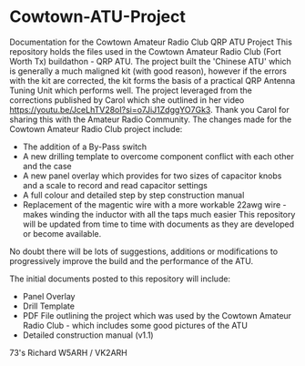 # Cowtown-ATU-Project
Documentation for the Cowtown Amateur Radio Club QRP ATU Project
This repository holds the files used in the Cowtown Amateur Radio Club (Fort Worth Tx) buildathon - QRP ATU.
The project built the 'Chinese ATU' which is generally a much maligned kit (with good reason), however if the errors with the kit are corrected, the kit forms the basis of a practical QRP Antenna Tuning Unit which performs well. The project leveraged from the corrections published by Carol which she outlined in her video https://youtu.be/JceLhTV28oI?si=o7JiJ1ZdggYO7Gk3. Thank you Carol for sharing this with the Amateur Radio Community.
The changes made for the Cowtown Amateur Radio Club project include:
-  The addition of a By-Pass switch
-  A new drilling template to overcome component conflict with each other and the case
-  A new panel overlay which provides for two sizes of capacitor knobs and a scale to record and read capacitor settings
-  A full colour and detailed step by step construction manual
-  Replacement of the magentic wire with a more workable 22awg wire - makes winding the inductor with all the taps much easier
This repository will be updated from time to time with documents as they are developed or become available.

No doubt there will be lots of suggestions, additions or modifications to progressively improve the build and the performance of the ATU. 

The initial documents posted to this repository will include:
-  Panel Overlay
-  Drill Template
-  PDF File outlining the project which was used by the Cowtown Amateur Radio Club - which includes some good pictures of the ATU
-  Detailed construction manual (v1.1)

73's
Richard 
W5ARH / VK2ARH
